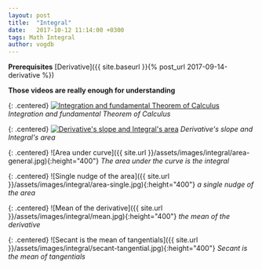 ```yaml
---
layout: post
title:  "Integral"
date:   2017-10-12 11:14:00 +0300
tags: Math Integral
author: vogdb
---
```


**Prerequisites** [Derivative]({{ site.baseurl }}{% post_url 2017-09-14-derivative %})

**Those videos are really enough for understanding**

{: .centered}
[![Integration and fundamental Theorem of Calculus](https://img.youtube.com/vi/rfG8ce4nNh0/0.jpg)](https://www.youtube.com/watch?v=rfG8ce4nNh0)
*Integration and fundamental Theorem of Calculus*

{: .centered}
[![Derivative's slope and Integral's area](https://img.youtube.com/vi/FnJqaIESC2s/0.jpg)](https://www.youtube.com/watch?v=FnJqaIESC2s)
*Derivative's slope and Integral's area*

{: .centered}
![Area under curve]({{ site.url }}/assets/images/integral/area-general.jpg){:height="400"}
*The area under the curve is the integral*

{: .centered}
![Single nudge of the area]({{ site.url }}/assets/images/integral/area-single.jpg){:height="400"}
*a single nudge of the area*

{: .centered}
![Mean of the derivative]({{ site.url }}/assets/images/integral/mean.jpg){:height="400"}
*the mean of the derivative*

{: .centered}
![Secant is the mean of tangentials]({{ site.url }}/assets/images/integral/secant-tangential.jpg){:height="400"}
*Secant is the mean of tangentials*
